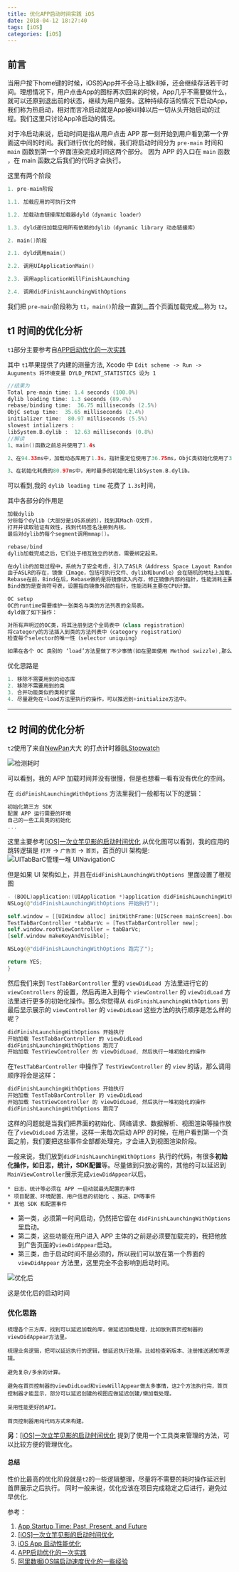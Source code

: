 ```yaml
---
title: 优化APP启动时间实践 iOS
date: 2018-04-12 18:27:40
tags: [iOS]
categories: [iOS]
---
```


## 前言

当用户按下home键的时候，iOS的App并不会马上被kill掉，还会继续存活若干时间。理想情况下，用户点击App的图标再次回来的时候，App几乎不需要做什么，就可以还原到退出前的状态，继续为用户服务。这种持续存活的情况下启动App，我们称为热启动，相对而言冷启动就是App被kill掉以后一切从头开始启动的过程。我们这里只讨论App冷启动的情况。

对于冷启动来说，启动时间是指从用户点击 APP 那一刻开始到用户看到第一个界面这中间的时间。我们进行优化的时候，我们将启动时间分为 `pre-main` 时间和 `main` 函数到第一个界面渲染完成时间这两个部分。
因为 APP 的入口在 `main` 函数 ，在 main 函数之后我们的代码才会执行。

这里有两个阶段
```swift
1. pre-main阶段

1.1. 加载应用的可执行文件

1.2. 加载动态链接库加载器dyld（dynamic loader）

1.3. dyld递归加载应用所有依赖的dylib（dynamic library 动态链接库）

2. main()阶段

2.1. dyld调用main() 

2.2. 调用UIApplicationMain() 

2.3. 调用applicationWillFinishLaunching

2.4. 调用didFinishLaunchingWithOptions
```
我们把 `pre-main`阶段称为 `t1`，`main()`阶段一直到__首个页面加载完成__称为 `t2`。
## t1 时间的优化分析
`t1`部分主要参考自[APP启动优化的一次实践](https://icetime17.github.io/2018/01/01/2018-01/APP%E5%90%AF%E5%8A%A8%E4%BC%98%E5%8C%96%E7%9A%84%E4%B8%80%E6%AC%A1%E5%AE%9E%E8%B7%B5/)

其中 `t1`苹果提供了内建的测量方法, Xcode 中 `Edit scheme -> Run -> Auguments 将环境变量 DYLD_PRINT_STATISTICS 设为 1`
```swift
//结果为
Total pre-main time: 1.4 seconds (100.0%)
dylib loading time: 1.3 seconds (89.4%)
rebase/binding time:  36.75 milliseconds (2.5%)
ObjC setup time:  35.65 milliseconds (2.4%)
initializer time:  80.97 milliseconds (5.5%)
slowest intializers :
libSystem.B.dylib :  12.63 milliseconds (0.8%)
//解读
1、main()函数之前总共使用了1.4s

2、在94.33ms中，加载动态库用了1.3s，指针重定位使用了36.75ms，ObjC类初始化使用了35.65ms，各种初始化使用了80.97ms。

3、在初始化耗费的80.97ms中，用时最多的初始化是libSystem.B.dylib。
```
可以看到,我的 `dylib loading time` 花费了 `1.3s`时间，

其中各部分的作用是
```swift
加载dylib
分析每个dylib（大部分是iOS系统的），找到其Mach-O文件，
打开并读取验证有效性，找到代码签名注册到内核，
最后对dylib的每个segment调用mmap()。
```

```swift
rebase/bind
dylib加载完成之后，它们处于相互独立的状态，需要绑定起来。

在dylib的加载过程中，系统为了安全考虑，引入了ASLR（Address Space Layout Randomization）技术和代码签名。
由于ASLR的存在，镜像（Image，包括可执行文件、dylib和bundle）会在随机的地址上加载，和之前指针指向的地址（preferred_address）会有一个偏差（slide），dyld需要修正这个偏差，来指向正确的地址。
Rebase在前，Bind在后，Rebase做的是将镜像读入内存，修正镜像内部的指针，性能消耗主要在IO。
Bind做的是查询符号表，设置指向镜像外部的指针，性能消耗主要在CPU计算。
```

```swift
OC setup
OC的runtime需要维护一张类名与类的方法列表的全局表。
dyld做了如下操作：

对所有声明过的OC类，将其注册到这个全局表中（class registration）
将category的方法插入到类的方法列表中（category registration）
检查每个selector的唯一性（selector uniquing）
```

```swift
如果在各个 OC 类别的 ‘load’方法里做了不少事情(如在里面使用 Method swizzle),那么会耗时不少。dyld运行APP的初始化函数，调用每个OC类的+load方法，调用C++的构造器函数（attribute((constructor))修饰），创建非基本类型的C++静态全局变量，然后执行main函数。
```


优化思路是
```swift
1. 移除不需要用到的动态库
2. 移除不需要用到的类
3. 合并功能类似的类和扩展
4. 尽量避免在+load方法里执行的操作，可以推迟到+initialize方法中。
```
____
## t2 时间的优化分析
`t2`使用了来自[NewPan](https://www.jianshu.com/u/e2f2d779c022)大大 的打点计时器[BLStopwatch](https://github.com/beiliao-mobile/BLStopwatch)

![检测耗时](https://user-gold-cdn.xitu.io/2018/2/28/161daa6d6d0359f6?w=640&h=1136&f=jpeg&s=101076)

可以看到，我的 APP 加载时间并没有很慢，但是也想看一看有没有优化的空间。

在 `didFinishLaunchingWithOptions` 方法里我们一般都有以下的逻辑：
```swift
初始化第三方 SDK
配置 APP 运行需要的环境
自己的一些工具类的初始化
...
```
这里主要参考[[iOS]一次立竿见影的启动时间优化](https://www.jianshu.com/p/c1734cbdf39b) 
从优化图可以看到，我的应用的跳转逻辑是 `打开` -> `广告页` -> `首页`，首页的UI 架构是:
![UITabBarC管理一堆 UINavigationC](https://user-gold-cdn.xitu.io/2018/2/28/161daa6d6d6768cc?w=700&h=320&f=png&s=67159)


但是如果 UI 架构如上，并且在`didFinishLaunchingWithOptions `里面设置了根视图
```swift
- (BOOL)application:(UIApplication *)application didFinishLaunchingWithOptions:(NSDictionary *)launchOptions {
NSLog(@"didFinishLaunchingWithOptions 开始执行");

self.window = [[UIWindow alloc] initWithFrame:[UIScreen mainScreen].bounds];
TestTabBarController *tabBarVc = [TestTabBarController new];
self.window.rootViewController = tabBarVc;
[self.window makeKeyAndVisible];

NSLog(@"didFinishLaunchingWithOptions 跑完了");

return YES;
}

```
然后我们来到 `TestTabBarController` 里的 `viewDidLoad `方法里进行它的 `viewControllers` 的设置，然后再进入到每个 `viewController` 的 `viewDidLoad` 方法里进行更多的初始化操作。那么你觉得从 `didFinishLaunchingWithOptions` 到最后显示展示的 `viewController` 的  `viewDidLoad` 这些方法的执行顺序是怎么样的呢？
```swift
didFinishLaunchingWithOptions 开始执行 
开始加载 TestTabBarController 的 viewDidLoad
didFinishLaunchingWithOptions 跑完了
开始加载 TestViewController 的 viewDidLoad, 然后执行一堆初始化的操作

```

在`TestTabBarController` 中操作了 `TestViewController` 的 `view` 的话，那么调用顺序将会是这样：
```swift
didFinishLaunchingWithOptions 开始执行 
开始加载 TestTabBarController 的 viewDidLoad
开始加载 TestViewController 的 viewDidLoad, 然后执行一堆初始化的操作
didFinishLaunchingWithOptions 跑完了
```
这样的问题就是当我们把界面的初始化、网络请求、数据解析、视图渲染等操作放在了`viewDidLoad` 方法里，这样一来每次启动 APP 的时候，在用户看到第一个页面之前，我们要把这些事件全部都处理完，才会进入到视图渲染阶段。

一般来说，我们放到`didFinishLaunchingWithOptions `执行的代码，有很多**初始化操作，如日志，统计，SDK配置**等。尽量做到只放必需的，其他的可以延迟到`MainViewController`展示完成`viewDidAppear`以后。
```
* 日志、统计等必须在 APP 一启动就最先配置的事件
* 项目配置、环境配置、用户信息的初始化 、推送、IM等事件
* 其他 SDK 和配置事件
```

* 第一类，必须第一时间启动，仍然把它留在 `didFinishLaunchingWithOptions` 里启动。
* 第二类，这些功能在用户进入 APP 主体的之前是必须要加载完的，我把他放到广告页面的`viewDidAppear`启动。
* 第三类，由于启动时间不是必须的，所以我们可以放在第一个界面的 `viewDidAppear` 方法里，这里完全不会影响到启动时间。

![优化后](https://user-gold-cdn.xitu.io/2018/2/28/161daa6d6defd0ba?w=640&h=1136&f=jpeg&s=110438)

这是优化后的启动时间

### 优化思路
```
梳理各个三方库，找到可以延迟加载的库，做延迟加载处理，比如放到首页控制器的viewDidAppear方法里。

梳理业务逻辑，把可以延迟执行的逻辑，做延迟执行处理。比如检查新版本、注册推送通知等逻辑。

避免复杂/多余的计算。

避免在首页控制器的viewDidLoad和viewWillAppear做太多事情，这2个方法执行完，首页控制器才能显示，部分可以延迟创建的视图应做延迟创建/懒加载处理。

采用性能更好的API。

首页控制器用纯代码方式来构建。
```

**另**：[[iOS]一次立竿见影的启动时间优化](https://www.jianshu.com/p/c1734cbdf39b) 提到了使用一个工具类来管理的方法，可以比较方便的管理优化。

#### 总结
性价比最高的优化阶段就是`t2`的一些逻辑整理，尽量将不需要的耗时操作延迟到首屏展示之后执行。
同时一般来说，优化应该在项目完成稳定之后进行，避免过早优化.

参考：
1. [App Startup Time: Past, Present, and Future](https://link.jianshu.com/?t=https%3A%2F%2Fdeveloper.apple.com%2Fvideos%2Fplay%2Fwwdc2017%2F413%2F)
2. [[iOS]一次立竿见影的启动时间优化](https://www.jianshu.com/p/c1734cbdf39b)
3. [iOS App 启动性能优化](https://mp.weixin.qq.com/s?__biz=MzA3NTYzODYzMg==&mid=2653579242&idx=1&sn=8f2313711f96a62e7a80d63851653639&chksm=84b3b5edb3c43cfb08e30f2affb1895e8bac8c5c433a50e74e18cda794dcc5bd53287ba69025&mpshare=1&scene=1&srcid=081075Vt9sYPaGgAWwb7xd1x&key=4b95006583a3cb388791057645bf19a825b73affa9d3c1303dbc0040c75548ef548be21acce6a577731a08112119a29dfa75505399bba67497ad729187c6a98469674924c7b447788c7370f6c2003fb4&ascene=0&uin=NDA2NTgwNjc1&devicetype=iMac16%2C2+OSX+OSX+10.12.6+build(16G29))
4. [APP启动优化的一次实践](https://icetime17.github.io/2018/01/01/2018-01/APP%E5%90%AF%E5%8A%A8%E4%BC%98%E5%8C%96%E7%9A%84%E4%B8%80%E6%AC%A1%E5%AE%9E%E8%B7%B5/)
5. [阿里数据iOS端启动速度优化的一些经验](http://www.cocoachina.com/ios/20180202/22120.html)

